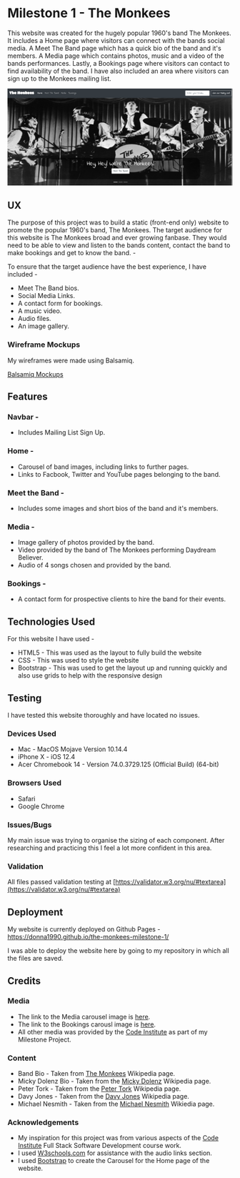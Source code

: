 # Milestone 1 - The Monkees

This website was created for the hugely popular 1960's band The Monkees.
It includes a Home page where visitors can connect with the bands social media. 
A Meet The Band page which has a quick bio of the band and it's members.
A Media page which contains photos, music and a video of the bands performances.
Lastly, a Bookings page where visitors can contact to find availability of the band.
I have also included an area where visitors can sign up to the Monkees mailing list.

![Screenshot](assets/images/homescreengrab.png)


## UX

The purpose of this project was to build a static (front-end only) website to promote the popular 1960's band, The Monkees.
The target audience for this website is The Monkees broad and ever growing fanbase. They would need to be able to view and listen to the bands content, contact the band to make bookings and get to know the band. -

To ensure that the target audience have the best experience, I have included - 

- Meet The Band bios.
- Social Media Links.
- A contact form for bookings.
- A music video.
- Audio files.
- An image gallery.


### Wireframe Mockups

My wireframes were made using Balsamiq.

[Balsamiq Mockups](documents/mockup/Milestone1_The_Monkees_DH.pdf)



## Features

### Navbar -
- Includes Mailing List Sign Up.

### Home -
- Carousel of band images, including links to further pages.
- Links to Facbook, Twitter and YouTube pages belonging to the band.

### Meet the Band -
- Includes some images and short bios of the band and it's members.

### Media -
- Image gallery of photos provided by the band.
- Video provided by the band of The Monkees performing Daydream Believer.
- Audio of 4 songs chosen and provided by the band.

### Bookings -
- A contact form for prospective clients to hire the band for their events.



## Technologies Used

For this website I have used -
- HTML5 - This was used as the layout to fully build the website
- CSS - This was used to style the website
- Bootstrap - This was used to get the layout up and running quickly and also use grids to help with the responsive design



## Testing

I have tested this website thoroughly and have located no issues.

### Devices Used
- Mac - MacOS Mojave Version 10.14.4
- iPhone X - iOS 12.4
- Acer Chromebook 14 - Version 74.0.3729.125 (Official Build) (64-bit)

### Browsers Used
- Safari
- Google Chrome

### Issues/Bugs
My main issue was trying to organise the sizing of each component.
After researching and practicing this I feel a lot more confident in this area.

### Validation
All files passed validation testing at [https://validator.w3.org/nu/#textarea](https://validator.w3.org/nu/#textarea)



## Deployment

My website is currently deployed on Github Pages - https://donna1990.github.io/the-monkees-milestone-1/

I was able to deploy the website here by going to my repository in which all the files are saved.


## Credits

### Media 

- The link to the Media carousel image is [here](https://www.google.com/url?sa=i&source=images&cd=&ved=2ahUKEwj3o9WWrLbiAhUSUBUIHXqaCekQjRx6BAgBEAU&url=https%3A%2F%2Fwww.thecurrent.org%2Ffeature%2F2019%2F02%2F21%2Freflecting-on-peter-torks-lasting-imprint&psig=AOvVaw1d0ZVDfxCqTa-g35D08dSc&ust=1558861997359616).
- The link to the Bookings carousl image is [here](https://www.google.com/url?sa=i&source=images&cd=&ved=2ahUKEwih_uPWq7biAhW8QxUIHWj-ClsQjRx6BAgBEAU&url=https%3A%2F%2Fwww.billboard.com%2Farticles%2Fcolumns%2Fchart-beat%2F8500526%2Fmonkees-lyricfind-charts-peter-tork-death&psig=AOvVaw1d0ZVDfxCqTa-g35D08dSc&ust=1558861997359616).
- All other media was provided by the [Code Institute](https://github.com/Code-Institute-Org/project-assets) as part of my Milestone Project. 

### Content

- Band Bio - Taken from [The Monkees](https://en.wikipedia.org/wiki/The_Monkees) Wikipedia page.
- Micky Dolenz Bio - Taken from the [Micky Dolenz](https://en.wikipedia.org/wiki/Micky_Dolenz) Wikipedia page.
- Peter Tork - Taken from the [Peter Tork](https://en.wikipedia.org/wiki/Peter_Tork) Wikipedia page.
- Davy Jones - Taken from the [Davy Jones](https://en.wikipedia.org/wiki/Davy_Jones_(musician)) Wikipedia page.
- Michael Nesmith - Taken from the [Michael Nesmith](https://en.wikipedia.org/wiki/Michael_Nesmith) Wikiedia page.

### Acknowledgements

- My inspiration for this project was from various aspects of the [Code Institute](https://www.codeinstitute.net/) Full Stack Software Development course work.
- I used [W3schools.com](https://www.w3schools.com/) for assistance with the audio links section.
- I used [Bootstrap](https://getbootstrap.com/docs/3.3/javascript/#carousel) to create the Carousel for the Home page of the website.